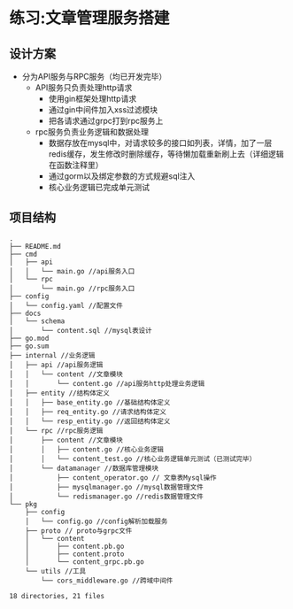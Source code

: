 # 练习:文章管理服务搭建
## 设计方案
* 分为API服务与RPC服务（均已开发完毕）
  * API服务只负责处理http请求
    * 使用gin框架处理http请求
    * 通过gin中间件加入xss过滤模块
    * 把各请求通过grpc打到rpc服务上
  * rpc服务负责业务逻辑和数据处理
    * 数据存放在mysql中，对请求较多的接口如列表，详情，加了一层redis缓存，发生修改时删除缓存，等待懒加载重新刷上去（详细逻辑在函数注释里）
    * 通过gorm以及绑定参数的方式规避sql注入
    * 核心业务逻辑已完成单元测试
## 项目结构
```
.
├── README.md
├── cmd
│   ├── api
│   │   └── main.go //api服务入口
│   └── rpc
│       └── main.go //rpc服务入口
├── config
│   └── config.yaml //配置文件
├── docs
│   └── schema
│       └── content.sql //mysql表设计
├── go.mod
├── go.sum
├── internal //业务逻辑
│   ├── api //api服务逻辑
│   │   └── content //文章模块
│   │       └── content.go //api服务http处理业务逻辑
│   ├── entity //结构体定义
│   │   ├── base_entity.go //基础结构体定义
│   │   ├── req_entity.go //请求结构体定义
│   │   └── resp_entity.go //返回结构体定义
│   └── rpc //rpc服务逻辑
│       ├── content //文章模块
│       │   ├── content.go //核心业务逻辑
│       │   └── content_test.go //核心业务逻辑单元测试（已测试完毕）
│       └── datamanager //数据库管理模块
│           ├── content_operator.go // 文章表Mysql操作
│           ├── mysqlmanager.go //mysql数据管理文件
│           └── redismanager.go //redis数据管理文件
└── pkg 
    ├── config
    │   └── config.go //config解析加载服务
    ├── proto // proto与grpc文件
    │   └── content 
    │       ├── content.pb.go
    │       ├── content.proto
    │       └── content_grpc.pb.go
    └── utils //工具
        └── cors_middleware.go //跨域中间件

18 directories, 21 files
```